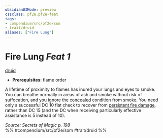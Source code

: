 ```yaml
---
obsidianUIMode: preview
cssclass: pf2e,pf2e-feat
tags:
- compendium/src/pf2e/som
- trait/druid
aliases: ["Fire Lung"]
---
```

# Fire Lung  *Feat 1*  
[druid](Reference/Rules/Traits/druid.md "Druid Class Trait")  

- **Prerequisites**: flame order

A lifetime of proximity to flames has inured your lungs and eyes to smoke. You can breathe normally in areas of ash and smoke without risk of suffocation, and you ignore the [concealed](conditions.md#Concealed) condition from smoke. You need only a successful DC 10 flat check to recover from [persistent fire damage](conditions.md#Persistent%20Damage), rather than DC 15 (and the DC when receiving particularly effective assistance is 5 instead of 10).

*Source: Secrets of Magic p. 198*  
%% #compendium/src/pf2e/som #trait/druid %%